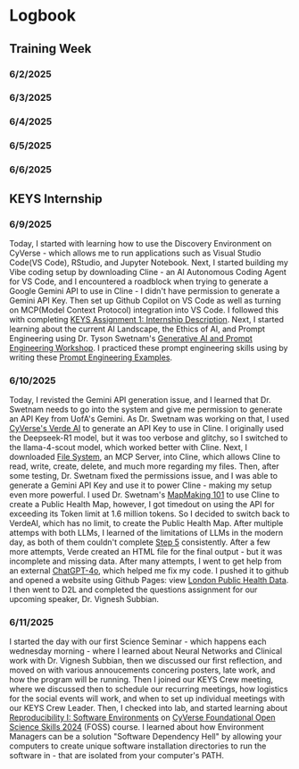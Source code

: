 # Logbook


## Training Week


### 6/2/2025
### 6/3/2025
### 6/4/2025
### 6/5/2025
### 6/6/2025

## KEYS Internship

### 6/9/2025
Today, I started with learning how to use the Discovery Environment on CyVerse - which allows me to run applications such as Visual Studio Code(VS Code), RStudio, and Jupyter Notebook. Next, I started building my Vibe coding setup by downloading Cline - an AI Autonomous Coding Agent for VS Code, and I encountered a roadblock when trying to generate a Google Gemini API to use in Cline - I didn't have permission to generate a Gemini API Key. Then set up Github Copilot on VS Code as well as turning on MCP(Model Context Protocol) integration into VS Code. I followed this with completing [KEYS Assignment 1: Internship Description](assignment1.md). Next, I started learning about the current AI Landscape, the Ethics of AI, and Prompt Engineering using Dr. Tyson Swetnam's [Generative AI and Prompt Engineering Workshop](https://tyson-swetnam.github.io/intro-gpt/). I practiced these prompt engineering skills using by writing these [Prompt Engineering Examples](promptengineeringexamples.md). 
### 6/10/2025
Today, I revisted the Gemini API generation issue, and I learned that Dr. Swetnam needs to go into the system and give me permission to generate an API Key from UofA's Gemini. As Dr. Swetnam was working on that, I used [CyVerse's Verde AI](https://chat.cyverse.ai/) to generate an API Key to use in Cline. I originally  used the Deepseek-R1 model, but it was too verbose and glitchy, so I switched to the llama-4-scout model, which worked better with Cline. Next, I downloaded [File System](https://github.com/modelcontextprotocol/servers/tree/main/src/filesystem), an MCP Server, into Cline, which allows Cline to read, write, create, delete, and much more regarding my files. Then, after some testing, Dr. Swetnam fixed the permissions issue, and I was able to generate a Gemini API Key and use it to power Cline - making my setup even more powerful. I used Dr. Swetnam's [MapMaking 101](https://tyson-swetnam.github.io/intro-gpt/tutorials/publichealth/gis/) to use Cline to create a Public Health Map, however, I got timedout on using the API for exceeding its Token limit at 1.6 million tokens. So I decided to switch back to VerdeAI, which has no limit, to create the Public Health Map. After multiple attemps with both LLMs, I learned of the limitations of LLMs in the modern day, as both of them couldn't complete [Step 5](https://tyson-swetnam.github.io/intro-gpt/tutorials/publichealth/gis/#step-5-build-a-storytelling-leaflet-map) consistently. After a few more attempts, Verde created an HTML file for the final output - but it was incomplete and missing data. After many attempts, I went to get help from an external [ChatGPT-4o](https://openai.com/index/hello-gpt-4o/), which helped me fix my code. I pushed it to github and opened a website using Github Pages: view [London Public Health Data](https://saishsw.github.io/London-Public-Health-Map/). I then went to D2L and completed the questions assignment for our upcoming speaker, Dr. Vignesh Subbian.
### 6/11/2025
I started the day with our first Science Seminar - which happens each wednesday morning - where I learned about Neural Networks and Clinical work with Dr. Vignesh Subbian, then we discussed our first reflection, and moved on with various annoucements concering posters, late work, and how the program will be running. Then I joined our KEYS Crew meeting, where we discussed then to schedule our recurring meetings, how logistics for the social events will work, and when to set up individual meetings with our KEYS Crew Leader. Then, I checked into lab, and started learning about [Reproducibility I: Software Environments](https://foss.cyverse.org/06_reproducibility_I/) on [CyVerse Foundational Open Science Skills 2024](https://foss.cyverse.org/) (FOSS) course. I learned about how Environment Managers can be a solution "Software Dependency Hell" by allowing your computers to create unique software installation directories to run the software in - that are isolated from your computer's PATH.
